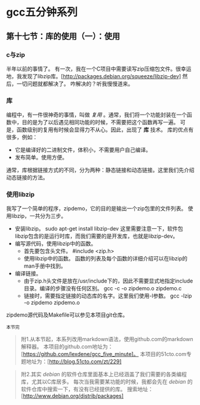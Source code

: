 # gcc五分钟系列
## 第十七节：库的使用（一）：使用

### c与zip
半年以前的事情了。
有一次，我在一个C项目中需要读写zip压缩包文件。很幸运地，我发现了libzip库。[http://packages.debian.org/squeeze/libzip-dev]
然后，一切问题就都解决了。
咋解决的？听我慢慢道来。

### 库
编程中，有一件很神奇的事情，叫做 _复用_ 。通常，我们将一个功能封装在一个函数中，目的是为了以后遇见相同功能的时候，不需要把这个函数再写一遍。
可是，函数级别的复用有时候会显得力不从心。因此，出现了 __库__ 技术。
库的优点有很多，例如：
* 它是编译好的二进制文件，体积小，不需要用户自己编译。
* 发布简单。使用方便。

通常，库根据链接方式的不同，分为两种：静态链接和动态链接。这里我们先介绍动态链接的方法。

### 使用libzip
我写了一个简单的程序，zipdemo，它的目的是输出一个zip包里的文件列表。
使用libzip，一共分为三步。
* 安装libzip。
	sudo apt-get install libzip-dev
	这里需要注意一下，软件包libzip包含的是运行时库，而我们需要的是开发库，也就是libzip-dev。
* 编写源代码，使用libzip中的函数。
	* 首先要包含头文件。
		#include <zip.h>
	* 使用libzip中的函数。
		函数的列表及每个函数的详细介绍可以在libzip的man手册中找到。
* 编译链接。
	* 由于zip.h头文件是放在/usr/include下的，因此不需要显式地指定include目录。编译的步骤没有任何区别。
		gcc -c -o zipdemo.o zipdemo.c
	* 链接时，需要指定链接的动态库的名字。这里我们使用-l参数。
		gcc -lzip -o zipdemo zipdemo.o

zipdemo源代码及Makefile可以参见本项目git仓库。

	本节完

> 附1.从本节起，本系列改用markdown语法，使用github.com的markdown解释器。
本项目的github.com地址为：[https://github.com/lexdene/gcc_five_minute]。
本项目的51cto.com专题地址为：[http://blog.51cto.com/zt/229]

> 附2.其实 _debian_ 的软件仓库里面基本上已经涵盖了我们需要的各类编程库，尤其以C库居多。
每次当我需要某功能的时候，我都会先在 _debian_ 的软件仓库中搜索一下，有没有已经提供的库。
搜索地址：[http://www.debian.org/distrib/packages]
